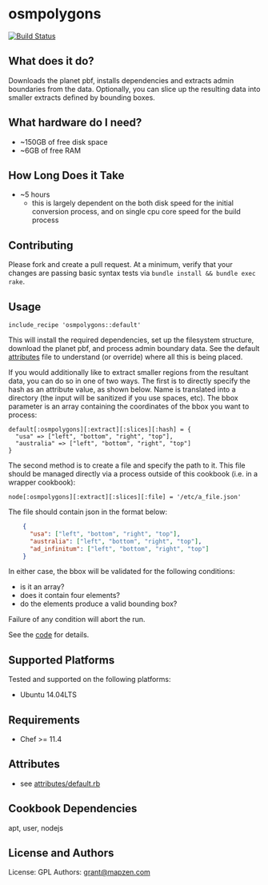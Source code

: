 osmpolygons
===========
[![Build Status](https://circleci.com/gh/mapzen/chef-osmpolygons.svg?style=svg)](https://circleci.com/gh/mapzen/chef-osmpolygons)

What does it do?
----------------
Downloads the planet pbf, installs dependencies and extracts admin boundaries from the data. Optionally, you can slice up the resulting data into smaller extracts defined by bounding boxes.

What hardware do I need?
------------------------
* ~150GB of free disk space
* ~6GB of free RAM

How Long Does it Take
---------------------
* ~5 hours
  * this is largely dependent on the both disk speed for the initial conversion process, and on single cpu core speed for the build process

Contributing
------------
Please fork and create a pull request. At a minimum, verify that your changes are passing basic syntax tests via `bundle install && bundle exec rake`.

Usage
-----
    include_recipe 'osmpolygons::default'

This will install the required dependencies, set up the filesystem structure, download the planet pbf,
and process admin boundary data. See the default [attributes](https://github.com/pelias/chef-osmpolygons/blob/master/attributes/default.rb) file to understand (or override) where all this is being placed.

If you would additionally like to extract smaller regions from the resultant data, you can do so in one of two ways. The first is to directly specify the hash as an attribute value, as shown below. Name is translated into a directory (the input will be sanitized if you use spaces, etc). The bbox parameter is an array containing the coordinates of the bbox you want to process:

    default[:osmpolygons][:extract][:slices][:hash] = {
      "usa" => ["left", "bottom", "right", "top"],
      "australia" => ["left", "bottom", "right", "top"]
    }

The second method is to create a file and specify the path to it. This file should be managed directly via a process outside of this cookbook (i.e. in a wrapper cookbook):

    node[:osmpolygons][:extract][:slices][:file] = '/etc/a_file.json'

The file should contain json in the format below:

```json
    {
      "usa": ["left", "bottom", "right", "top"],
      "australia": ["left", "bottom", "right", "top"],
      "ad_infinitum": ["left", "bottom", "right", "top"]
    }
```

In either case, the bbox will be validated for the following conditions:
- is it an array?
- does it contain four elements?
- do the elements produce a valid bounding box?

Failure of any condition will abort the run.

See the [code](https://github.com/pelias/chef-osmpolygons/blob/master/recipes/_extract_slices.rb) for details.

Supported Platforms
-------------------
Tested and supported on the following platforms:

* Ubuntu 14.04LTS

Requirements
------------
* Chef >= 11.4

Attributes
----------
* see [attributes/default.rb](https://github.com/mapzen/chef-osmpolygons/blob/master/attributes/default.rb)

Cookbook Dependencies
---------------------
apt, user, nodejs

License and Authors
-------------------
License: GPL
Authors: grant@mapzen.com
